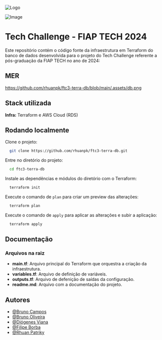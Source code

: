 ![Logo](https://avatars.githubusercontent.com/u/79948663?s=200&v=4)

![Image](https://drive.google.com/file/d/10Rrs_tnpJ7kEE6-QGe7lWuGOyh-6f0gU/)

# Tech Challenge - FIAP TECH 2024

Este repositório contém o código fonte da infraestrutura em Terraform do banco de dados desenvolvida para o projeto do Tech Challenge referente a pós-graduação da FIAP TECH no ano de 2024:

## MER
https://github.com/rhuanpk/ftc3-terra-db/blob/main/.assets/db.png

## Stack utilizada

**Infra:** Terraform e AWS Cloud (RDS)

## Rodando localmente

Clone o projeto:

```bash
  git clone https://github.com/rhuanpk/ftc3-terra-db.git 
```

Entre no diretório do projeto:

```bash
  cd ftc3-terra-db
```

Instale as dependências e módulos do diretório com o Terraform:

```bash
  terraform init
```

Execute o comando de `plan` para criar um preview das alterações:

```bash
  terraform plan
```

Execute o comando de `apply` para aplicar as alterações e subir a aplicação:

```bash
  terraform apply
```

## Documentação

### Arquivos na raiz

-  **main.tf**: Arquivo principal do Terraform que orquestra a criação da infraestrutura.
-  **variables.tf**: Arquivo de definição de variáveis.
-  **outputs.tf**: Arquivo de defenição de saídas da configuração.
-  **readme.md**: Arquivo com a documentação do projeto.

## Autores

-  [@Bruno Campos](https://github.com/brunocamposousa)
-  [@Bruno Oliveira](https://github.com/bgoulart)
-  [@Diógenes Viana](https://github.com/diogenesviana)
-  [@Filipe Borba](https://www.github.com/filipexxborba)
-  [@Rhuan Patriky](https://github.com/rhuanpk)
